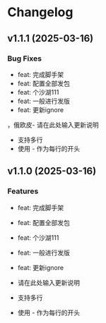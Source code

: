 # Changelog

## v1.1.1 (2025-03-16)

### Bug Fixes

- feat: 完成脚手架
- feat: 配置全部发包
- feat: 个沙湖111
- feat: 一般进行发版
- feat: 更新ignore

，俄欧皮- 请在此处输入更新说明

- 支持多行
- 使用 - 作为每行的开头

## v1.1.0 (2025-03-16)

### Features

- feat: 完成脚手架
- feat: 配置全部发包
- feat: 个沙湖111
- feat: 一般进行发版
- feat: 更新ignore

- 请在此处输入更新说明
- 支持多行
- 使用 - 作为每行的开头
